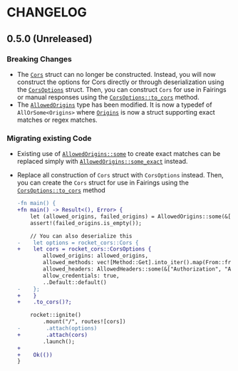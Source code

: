# CHANGELOG

## <a name="0.5.0"></a>0.5.0 (Unreleased)

### Breaking Changes

- The [`Cors`](https://lawliet89.github.io/rocket_cors/rocket_cors/struct.Cors.html) struct can no
    longer be constructed. Instead, you will now construct the options for Cors directly or through
    deserialization using the
    [`CorsOptions`](https://lawliet89.github.io/rocket_cors/rocket_cors/struct.CorsOptions.html)
    struct. Then, you can construct `Cors` for use in Fairings or manual responses using the
    [`CorsOptions::to_cors`](https://lawliet89.github.io/rocket_cors/rocket_cors/struct.CorsOptions.html#method.to_cors)
    method.
- The
    [`AllowedOrigins`](https://lawliet89.github.io/rocket_cors/rocket_cors/type.AllowedOrigins.html)
    type has been modified. It is now a typedef of `AllOrSome<Origins>` where
    [`Origins`](https://lawliet89.github.io/rocket_cors/rocket_cors/struct.Origins.html) is now
    a struct supporting exact matches or regex matches.

### Migrating existing Code

- Existing use of
    [`AllowedOrigins::some`](https://docs.rs/rocket_cors/0.4.0/rocket_cors/type.AllowedOrigins.html#method.some)
    to create exact matches can be replaced simply with
    [`AllowedOrigins::some_exact`](https://lawliet89.github.io/rocket_cors/rocket_cors/type.AllowedOrigins.html#method.some_exact)
    instead.
- Replace all construction of `Cors` struct with `CorsOptions` instead. Then, you can create the
    `Cors` struct for use in Fairings using the
    [`CorsOptions::to_cors`](https://lawliet89.github.io/rocket_cors/rocket_cors/struct.CorsOptions.html#method.to_cors)
    method

    ```diff
    -fn main() {
    +fn main() -> Result<(), Error> {
        let (allowed_origins, failed_origins) = AllowedOrigins::some(&["https://www.acme.com"]);
        assert!(failed_origins.is_empty());

        // You can also deserialize this
    -    let options = rocket_cors::Cors {
    +    let cors = rocket_cors::CorsOptions {
            allowed_origins: allowed_origins,
            allowed_methods: vec![Method::Get].into_iter().map(From::from).collect(),
            allowed_headers: AllowedHeaders::some(&["Authorization", "Accept"]),
            allow_credentials: true,
            ..Default::default()
    -    };
    +    }
    +    .to_cors()?;

        rocket::ignite()
            .mount("/", routes![cors])
    -        .attach(options)
    +        .attach(cors)
            .launch();
    +
    +    Ok(())
    }
    ```

